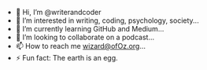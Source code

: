 - 👋 Hi, I’m @writerandcoder
- 👀 I’m interested in writing, coding, psychology, society...
- 🌱 I’m currently learning GitHub and Medium...
- 💞️ I’m looking to collaborate on a podcast...
- 📫 How to reach me wizard@ofOz.org...
- ⚡ Fun fact: The earth is an egg.

<!---
writerandcoder/writerandcoder is a ✨ special ✨ repository because its `README.md` (this file) appears on your GitHub profile.
You can click the Preview link to take a look at your changes.
--->
